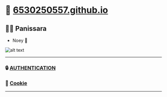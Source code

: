 # 🌟 [6530250557.github.io](https://6530250557.github.io)

## 👩‍💻 **Panissara**
   - Noey 🎀

![alt text]()

---

### 🔒 [AUTHENTICATION](authentication)

### 🍪 [Cookie](cookie.md)

---
